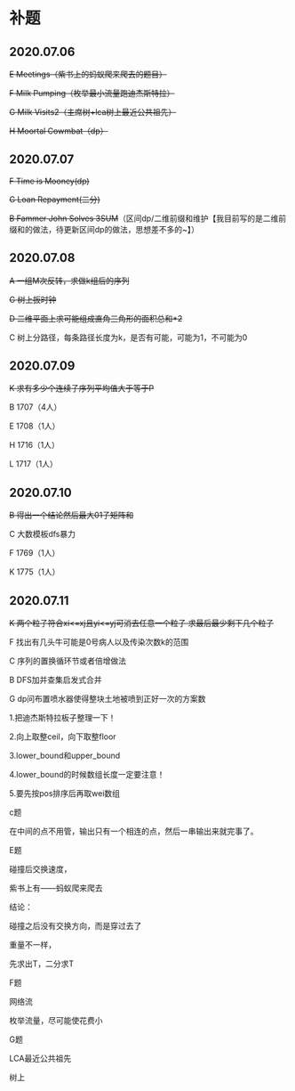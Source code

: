 # 补题

## 2020.07.06

~~E Meetings（紫书上的蚂蚁爬来爬去的题目）~~

~~F Milk Pumping（枚举最小流量跑迪杰斯特拉）~~

~~G Milk Visits2（主席树+lca树上最近公共祖先）~~

~~H Moortal Cowmbat（dp）~~

## 2020.07.07

~~F Time is Mooney(dp)~~

~~G Loan Repayment(二分)~~

~~B Fammer John Solves 3SUM~~（区间dp/二维前缀和维护【我目前写的是二维前缀和的做法，待更新区间dp的做法，思想差不多的~】）

## 2020.07.08

~~A 一组M次反转，求做k组后的序列~~

~~G 树上扳时钟~~

~~D 二维平面上求可能组成直角三角形的面积总和*2~~

C 树上分路径，每条路径长度为k，是否有可能，可能为1，不可能为0

## 2020.07.09

~~K 求有多少个连续子序列平均值大于等于P~~

B 1707（4人）

E 1708（1人）

H 1716（1人）

L 1717（1人）

## 2020.07.10

~~B 得出一个结论然后最大01子矩阵和~~

C 大数模板dfs暴力

F 1769（1人）

K 1775（1人）

## 2020.07.11

~~K 两个粒子符合xi<=xj且yi<=yj可消去任意一个粒子 求最后最少剩下几个粒子~~

F 找出有几头牛可能是0号病人以及传染次数k的范围

C 序列的置换循环节或者倍增做法

B DFS加并查集启发式合并

G dp问布置喷水器使得整块土地被喷到正好一次的方案数





1.把迪杰斯特拉板子整理一下！

2.向上取整ceil，向下取整floor

3.lower_bound和upper_bound

4.lower_bound的时候数组长度一定要注意！

5.要先按pos排序后再取wei数组







c题

在中间的点不用管，输出只有一个相连的点，然后一串输出来就完事了。



E题

碰撞后交换速度，

紫书上有——蚂蚁爬来爬去

结论：

碰撞之后没有交换方向，而是穿过去了

重量不一样，

先求出T，二分求T



F题

网络流

枚举流量，尽可能使花费小



G题

LCA最近公共祖先

树上

